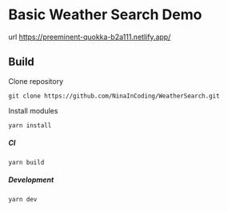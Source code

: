# Basic Weather Search Demo

url https://preeminent-quokka-b2a111.netlify.app/

## Build

Clone repository
```
git clone https://github.com/NinaInCoding/WeatherSearch.git
```

Install modules
```
yarn install
```

##### CI
```
yarn build
```

##### Development
```
yarn dev
```
